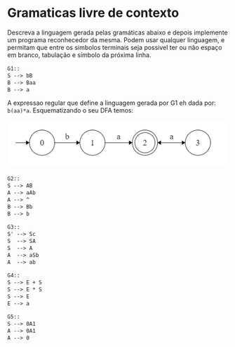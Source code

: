# Gramaticas livre de contexto

Descreva a linguagem gerada pelas gramáticas abaixo e depois implemente um programa reconhecedor da mesma. Podem usar qualquer linguagem, e permitam que entre os simbolos terminais seja possivel ter ou não espaço em branco, tabulação e símbolo da próxima linha.

```console
G1::
S --> bB 
B --> Baa
B --> a
```

A expressao regular que define a linguagem gerada por G1 eh dada por: `b(aa)*a`. Esquematizando o seu DFA temos:

![](g1.png)

```console
G2::
S --> AB
A --> aAb
A --> ^
B --> Bb
B --> b
```

```console
G3::
S' --> Sc
S  --> SA
S  --> A
A  --> aSb
A  --> ab
```

```console
G4::
S --> E + S
S --> E * S 
S --> E
E --> a
```

```console
G5:: 
S --> 0A1
A --> 0A1
A --> 0
```
